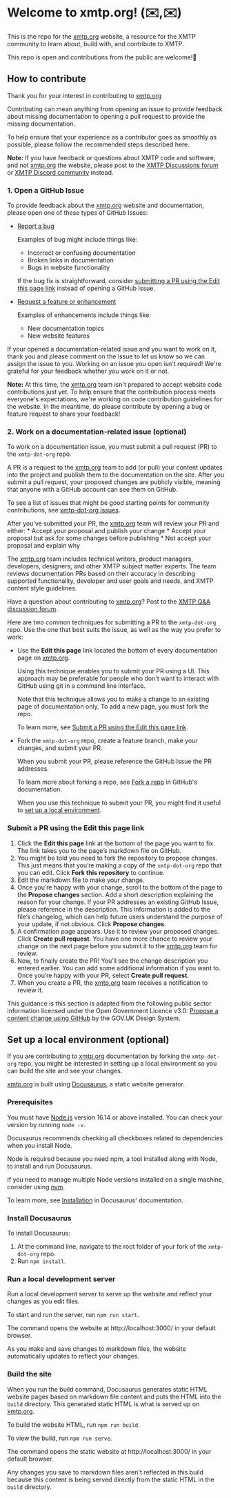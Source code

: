 # Welcome to xmtp.org! (✉️,✉️)

This is the repo for the [xmtp.org](https://xmtp.org) website, a resource for the XMTP community to learn about, build with, and contribute to XMTP.

This repo is open and contributions from the public are welcome!🫶

## How to contribute

Thank you for your interest in contributing to [xmtp.org](https://xmtp.org)

Contributing can mean anything from opening an issue to provide feedback about missing documentation to opening a pull request to provide the missing documentation.

To help ensure that your experience as a contributor goes as smoothly as possible, please follow the recommended steps described here.

**Note:** If you have feedback or questions about XMTP code and software, and not [xmtp.org](https://xmtp.org) the website, please post to the [XMTP Discussions forum](https://github.com/orgs/xmtp/discussions) or [XMTP Discord community](https://discord.gg/xmtp) instead.

### 1. Open a GitHub Issue

To provide feedback about the [xmtp.org](https://xmtp.org) website and documentation, please open one of these types of GitHub Issues:

- [Report a bug](https://github.com/xmtp/xmtp-dot-org/issues/new?assignees=&labels=prelaunch-feedback&template=bug_report.md&title=Bug%3A+)

  Examples of bug might include things like:

  - Incorrect or confusing documentation
  - Broken links in documentation
  - Bugs in website functionality

  If the bug fix is straightforward, consider [submitting a PR using the Edit this page link](#submit-a-pr-using-the-edit-this-page-link) instead of opening a GitHub Issue.

- [Request a feature or enhancement](https://github.com/xmtp/xmtp-dot-org/issues/new?assignees=&labels=prelaunch-feedback&template=feature_request.md&title=)

  Examples of enhancements include things like:

  - New documentation topics
  - New website features

If your opened a documentation-related issue and you want to work on it, thank you and please comment on the issue to let us know so we can assign the issue to you. Working on an issue you open isn't required! We're grateful for your feedback whether you work on it or not.

**Note:** At this time, the [xmtp.org](https://xmtp.org) team isn't prepared to accept website code contributions just yet. To help ensure that the contribution process meets everyone's expectations, we're working on code contribution guidelines for the website. In the meantime, do please contribute by opening a bug or feature request to share your feedback!

### 2. Work on a documentation-related issue (optional)

To work on a documentation issue, you must submit a pull request (PR) to the `xmtp-dot-org` repo.

A PR is a request to the [xmtp.org](https://xmtp.org) team to add (or pull) your content updates into the project and publish them to the documentation on the site. After you submit a pull request, your proposed changes are publicly visible, meaning that anyone with a GitHub account can see them on GitHub.

<!--create label for this-->
To see a list of issues that might be good starting points for community contributions, see [xmtp-dot-org Issues](https://github.com/xmtp/xmtp-dot-org/issues).

After you've submitted your PR, the [xmtp.org](https://xmtp.org) team will review your PR and either:
    * Accept your proposal and publish your change
    * Accept your proposal but ask for some changes before publishing
    * Not accept your proposal and explain why
<!--need to provide an SLA for acknowledgement time.-->

The [xmtp.org](https://xmtp.org) team includes technical writers, product managers, developers, designers, and other XMTP subject matter experts. The team reviews documentation PRs based on their accuracy in describing supported functionality, developer and user goals and needs, and XMTP content style guidelines.
<!--need to make this guide public for this reason. for now, it may just be me fixing style in PRs-->

Have a question about contributing to [xmtp.org](https://xmtp.org)? Post to the [XMTP Q&A discussion forum](https://github.com/orgs/xmtp/discussions/categories/q-a).

Here are two common techniques for submitting a PR to the `xmtp-dot-org` repo. Use the one that best suits the issue, as well as the way you prefer to work:

- Use the **Edit this page** link located the bottom of every documentation page on [xmtp.org](https://xmtp.org).

  Using this technique enables you to submit your PR using a UI. This approach may be preferable for people who don't want to interact with GitHub using git in a command line interface.

  Note that this technique allows you to make a change to an existing page of documentation only. To add a new page, you must fork the repo.

  To learn more, see [Submit a PR using the Edit this page link](#submit-a-PR-using-the-Edit-this-page-link).

- Fork the `xmtp-dot-org` repo, create a feature branch, make your changes, and submit your PR.

  When you submit your PR, please reference the GitHub Issue the PR addresses.

  To learn more about forking a repo, see [Fork a repo](https://docs.github.com/en/get-started/quickstart/fork-a-repo) in GitHub's documentation.

  When you use this technique to submit your PR, you might find it useful to [set up a local environment](#set-up-a-local-environment).

### Submit a PR using the Edit this page link

1. Click the **Edit this page** link at the bottom of the page you want to fix. The link takes you to the page’s markdown file on GitHub.
2. You might be told you need to fork the repository to propose changes. This just means that you’re making a copy of the `xmtp-dot-org` repo that you can edit. Click **Fork this repository** to continue.
3. Edit the markdown file to make your change.
4. Once you’re happy with your change, scroll to the bottom of the page to the **Propose changes** section. Add a short description explaining the reason for your change. If your PR addresses an existing GitHub Issue, please reference in the description. This information is added to the file’s changelog, which can help future users understand the purpose of your update, if not obvious. Click **Propose changes**.
3. A confirmation page appears. Use it to review your proposed changes. Click **Create pull request**. You have one more chance to review your change on the next page before you submit it to the [xmtp.org](https://xmtp.org) team for review.
4. Now, to finally create the PR! You’ll see the change description you entered earlier. You can add some additional information if you want to. Once you’re happy with your PR, select **Create pull request**.
5. When you create a PR, the [xmtp.org](https://xmtp.org) team receives a notification to review it.

This guidance is this section is adapted from the following public sector information licensed under the Open Government Licence v3.0: [Propose a content change using GitHub](https://design-system.service.gov.uk/community/propose-a-content-change-using-github/) by the GOV.UK Design System.

## Set up a local environment (optional)

If you are contributing to [xmtp.org](https://xmtp.org) documentation by forking the `xmtp-dot-org` repo, you might be interested in setting up a local environment so you can build the site and see your changes.

[xmtp.org](https://xmtp.org) is built using [Docusaurus](https://docusaurus.io/), a static website generator.

### Prerequisites

You must have [Node.js](https://nodejs.org/en/download/) version 16.14 or above installed. You can check your version by running `node -v`.

Docusaurus recommends checking all checkboxes related to dependencies when you install Node.

Node is required because you need npm, a tool installed along with Node, to install and run Docusaurus.

If you need to manage multiple Node versions installed on a single machine, consider using [nvm](https://github.com/nvm-sh/nvm).

To learn more, see [Installation](https://docusaurus.io/docs/installation) in Docusaurus' documentation.

### Install Docusaurus

To install Docusaurus:

1. At the command line, navigate to the root folder of your fork of the `xmtp-dot-org` repo.
2. Run `npm install`.

### Run a local development server

Run a local development server to serve up the website and reflect your changes as you edit files.

To start and run the server, run `npm run start`.

The command opens the website at http://localhost:3000/ in your default browser.

As you make and save changes to markdown files, the website automatically updates to reflect your changes.

### Build the site

When you run the build command, Docusaurus generates static HTML website pages based on markdown file content and puts the HTML into the `build` directory. This generated static HTML is what is served up on [xmtp.org](https://xmtp.org).

To build the website HTML, run `npm run build`.

To view the build, run `npm run serve`.

The command opens the static website at http://localhost:3000/ in your default browser.

Any changes you save to markdown files aren't reflected in this build because this content is being served directly from the static HTML in the `build` directory.
